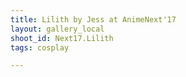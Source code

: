 ```yaml
---
title: Lilith by Jess at AnimeNext'17
layout: gallery_local
shoot_id: Next17.Lilith
tags: cosplay

---
```


